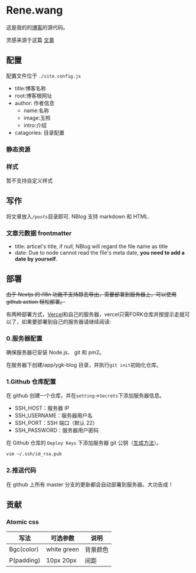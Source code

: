 # Rene.wang

这是我的的[博客](https://rene.wang)的源代码。

灵感来源于这篇 [文章](https://dev.to/tinacms/creating-a-markdown-blog-with-next-js-52hk)

## 配置

配置文件位于 `./site.config.js`

-   title:博客名称
-   root:博客根网址
-   author: 作者信息
    -   name:名称
    -   image:玉照
    -   intro:介绍
-   catagories: 目录配置

### 静态资源

### 样式

暂不支持自定义样式

## 写作

将文章放入`/posts`目录即可. NBlog 支持 markdown 和 HTML.

### 文章元数据 frontmatter

-   title: articel's title, if null, NBlog will regard the file name as title
-   date: Due to node cannot read the file's meta date, **you need to add a date by yourself**.

## 部署

~~由于 Nextjs 的 i18n 功能不支持静态导出，需要部署到服务器上，可以使用 github action 轻松部署。~~

有两种部署方式，[Vercel](https://vercel.com/)和自己的服务器，vercel只需FORK仓库并按提示走就可以了，如果要部署到自己的服务器请继续阅读:

### 0.服务器配置

确保服务器已安装 Node.js、 git 和 pm2。

在服务器下创建/app/ygk-blog 目录，并执行`git init`初始化仓库。

### 1.Github 仓库配置

在 github 创建一个仓库，并在`setting`->`Secrets`下添加服务器信息。

-   SSH_HOST：服务器 IP
-   SSH_USERNAME：服务器用户名
-   SSH_PORT：SSH 端口（默认 22）
-   SSH_PASSWORD：服务器用户密码

在 Github 仓库的 `Deploy Keys` 下添加服务器 git 公钥（[生成方法](https://git-scm.com/book/zh/v2/%E6%9C%8D%E5%8A%A1%E5%99%A8%E4%B8%8A%E7%9A%84-Git-%E7%94%9F%E6%88%90-SSH-%E5%85%AC%E9%92%A5)）。

```sh
vim ~/.ssh/id_rsa.pub
```

### 2.推送代码

在 github 上所有 master 分支的更新都会自动部署到服务器。大功告成！

## 贡献

### Atomic css

| 写法       | 可选参数    | 说明     |
| ---------- | ----------- | -------- |
| Bgc(color) | white green | 背景颜色 |
| P(padding) | 10px 20px   | 间距     |
